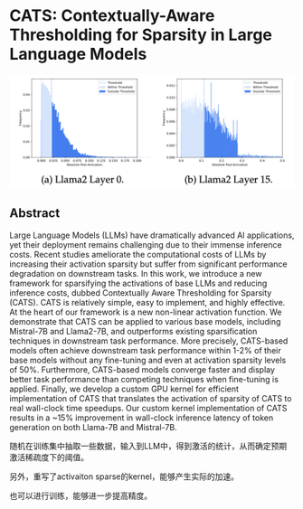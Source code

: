 # CATS: Contextually-Aware Thresholding for Sparsity in Large Language Models

<p align="center">
<img src="fig1.png" width="600" title="blank">
</p>

## Abstract

Large Language Models (LLMs) have dramatically advanced AI applications, yet
their deployment remains challenging due to their immense inference costs.
Recent studies ameliorate the computational costs of LLMs by increasing their
activation sparsity but suffer from significant performance degradation on
downstream tasks. In this work, we introduce a new framework for sparsifying
the activations of base LLMs and reducing inference costs, dubbed Contextually
Aware Thresholding for Sparsity (CATS). CATS is relatively simple, easy to
implement, and highly effective. At the heart of our framework is a new
non-linear activation function. We demonstrate that CATS can be applied to
various base models, including Mistral-7B and Llama2-7B, and outperforms
existing sparsification techniques in downstream task performance. More
precisely, CATS-based models often achieve downstream task performance within
1-2% of their base models without any fine-tuning and even at activation
sparsity levels of 50%. Furthermore, CATS-based models converge faster and
display better task performance than competing techniques when fine-tuning is
applied. Finally, we develop a custom GPU kernel for efficient implementation
of CATS that translates the activation of sparsity of CATS to real wall-clock
time speedups. Our custom kernel implementation of CATS results in a ~15%
improvement in wall-clock inference latency of token generation on both
Llama-7B and Mistral-7B.

随机在训练集中抽取一些数据，输入到LLM中，得到激活的统计，从而确定预期激活稀疏度下的阈值。

另外，重写了activaiton sparse的kernel，能够产生实际的加速。

也可以进行训练，能够进一步提高精度。